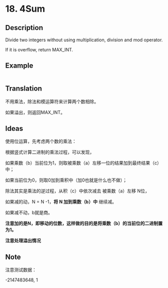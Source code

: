 # 18. 4Sum
## Description
Divide two integers without using multiplication, division and mod operator.

If it is overflow, return MAX_INT.
## Example
```$xslt

```
## Translation
不用乘法，除法和模运算符来计算两个数相除。 

如果溢出，则返回MAX_INT。

## Ideas
使用位运算，先考虑两个数的乘法：

根据竖式计算二进制的乘法过程，可以发现，

如果乘数（b）当前位为1，则取被乘数（a）左移一位的结果加到最终结果（c）中；

如果当前位为0，则取0加到乘积中（加0也就是什么也不做）；


除法其实是乘法的逆过程，从积（c）中依次减去 被乘数（a）左移 N位，

如果减的动，N = N -1，**将 N 加到乘数（b）中** 继续减。

如果减不动，b就是商。

**注意加的是N，即移动的位数，这样做的目的是将乘数（b）的当前位的二进制置为1。**

**注意处理溢出情况**
## Note
注意测试数据：

-2147483648, 1